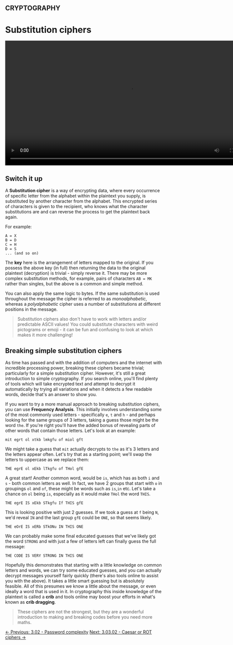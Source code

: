 ## CRYPTOGRAPHY

# Substitution ciphers

<div align="center">
  <video src="https://github.com/alphyos/CyberStart-2023/assets/116646389/32279986-a16e-42ce-b8f9-f1946e3fd728" width="800" />
</div>

## Switch it up

A **Substitution cipher** is a way of encrypting data,
where every occurrence of specific letter from the alphabet within the
plaintext you supply, is substituted by another character from the
alphabet. This encrypted series of characters is given to the recipient,
 who knows what the character substitutions are and can reverse the
process to get the plaintext back again.

For example:

```console
A = X
B = D
C = H
D = S
... (and so on)
```

The **key** here is the arrangement of letters mapped to
 the original. If you possess the above key (in full) then returning the
 data to the original plaintext (decryption) is trivial - simply reverse
 it. There may be more complex substitution methods, for example, pairs
of characters `AB = MK` rather than singles, but the above is a common and simple method.

You can also apply the same logic to bytes. If the same substitution
is used throughout the message the cipher is referred to as *monoalphabetic*, whereas a *polyalphabetic* cipher uses a number of substitutions at different positions in the message.

> Substitution ciphers also don't have to work with letters and/or
> predictable ASCII values! You could substitute characters with weird
> pictograms or emoji - it can be fun and confusing to look at which makes
> it more challenging!

## Breaking simple substitution ciphers

As time has passed and with the addition of computers and the
internet with incredible processing power, breaking these ciphers became
 trivial; particularly for a simple substitution cipher. However, it's
still a great introduction to simple cryptography. If you search online,
 you'll find plenty of tools which will take encrypted text and attempt
to decrypt it automatically by trying all variations and when it detects
 a few readable words, decide that's an answer to show you.

If you want to try a more manual approach to breaking substitution ciphers, you can use **Frequency Analysis**. This initially involves understanding some of the most commonly used letters - specifically `e`, `t` and `h` - and perhaps looking for the same groups of 3 letters, taking a guess those might be the word `the`.
 If you're right you'll have the added bonus of revealing parts of other
 words that contain those letters. Let's look at an example:

`mit egrt ol xtkb lmkgfu of miol gft`

We might take a guess that `mit` actually decrypts to `the`
 as it's 3 letters and the letters appear often. Let's try that as a
starting point; we'll swap the letters to uppercase as we replace them:

`THE egrE ol xEkb lTkgfu of THol gfE`

A great start! Another common word, would be `is`, which has as both `i` and `s` - both common letters as well. In fact, we have 2 groups that start with `o` in groupings `ol` and `of`, these might be words such as `is`,`in` etc. Let's take a chance on `ol` being `is`, especially as it would make `THol` the word `THIS`.

`THE egrE IS xEkb STkgfu If THIS gfE`

This is looking positive with just 2 guesses. If we took a guess at `f` being `N`, we'd reveal `IN` and the last group `gfE` could be `ONE`, so that seems likely.

`THE eOrE IS xERb STkONu IN THIS ONE`

We can probably make some final educated guesses that we've likely got the word `STRONG` and with just a few of letters left can finally guess the full message:

`THE CODE IS VERY STRONG IN THIS ONE`

Hopefully this demonstrates that starting with a little knowledge on
common letters and words, we can try some educated guesses, and you can
actually decrypt messages yourself fairly quickly (there's also tools
online to assist you with the above). It takes a little smart guessing
but is absolutely feasible. All of this presumes we know a little about
the message, or even ideally a word that is used in it. In cryptography
this inside knowledge of the plaintext is called a **crib** and tools online may boost your efforts in what's known as **crib dragging**.

> These ciphers are not the strongest, but they are a wonderful
> introduction to making and breaking codes before you need more maths.

[← Previous: 3.02 - Password complexity](https://play.cyberstart.com/field-manual/54e63ffc-0e8c-11ec-82a8-0242ac130003)
[Next: 3.03.02 - Caesar or ROT ciphers →](https://play.cyberstart.com/field-manual/8fa4a304-d7eb-11eb-9c47-0242ac140009)
